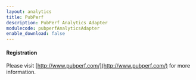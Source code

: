 ```yaml
---
layout: analytics
title: PubPerf
description: PubPerf Analytics Adapter
modulecode: pubperfAnalyticsAdapter
enable_download: false
---
```


#### Registration

Please visit [http://www.pubperf.com/](http://www.pubperf.com/) for more information.

